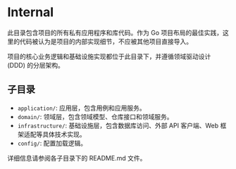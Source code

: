 # Internal

此目录包含项目的所有私有应用程序和库代码。作为 Go 项目布局的最佳实践，这里的代码被认为是项目的内部实现细节，不应被其他项目直接导入。

项目的核心业务逻辑和基础设施实现都位于此目录下，并遵循领域驱动设计 (DDD) 的分层架构。

## 子目录

*   `application/`: 应用层，包含用例和应用服务。
*   `domain/`: 领域层，包含领域模型、仓库接口和领域服务。
*   `infrastructure/`: 基础设施层，包含数据库访问、外部 API 客户端、Web 框架适配等具体技术实现。
*   `config/`: 配置加载逻辑。

详细信息请参阅各子目录下的 README.md 文件。 